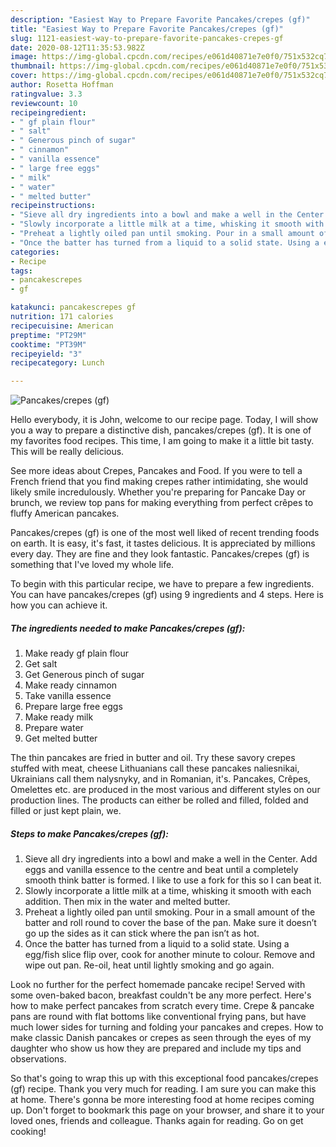 ```yaml
---
description: "Easiest Way to Prepare Favorite Pancakes/crepes (gf)"
title: "Easiest Way to Prepare Favorite Pancakes/crepes (gf)"
slug: 1121-easiest-way-to-prepare-favorite-pancakes-crepes-gf
date: 2020-08-12T11:35:53.982Z
image: https://img-global.cpcdn.com/recipes/e061d40871e7e0f0/751x532cq70/pancakescrepes-gf-recipe-main-photo.jpg
thumbnail: https://img-global.cpcdn.com/recipes/e061d40871e7e0f0/751x532cq70/pancakescrepes-gf-recipe-main-photo.jpg
cover: https://img-global.cpcdn.com/recipes/e061d40871e7e0f0/751x532cq70/pancakescrepes-gf-recipe-main-photo.jpg
author: Rosetta Hoffman
ratingvalue: 3.3
reviewcount: 10
recipeingredient:
- " gf plain flour"
- " salt"
- " Generous pinch of sugar"
- " cinnamon"
- " vanilla essence"
- " large free eggs"
- " milk"
- " water"
- " melted butter"
recipeinstructions:
- "Sieve all dry ingredients into a bowl and make a well in the Center. Add eggs and vanilla essence to the centre and beat until a completely smooth think batter is formed. I like to use a fork for this so I can beat it."
- "Slowly incorporate a little milk at a time, whisking it smooth with each addition. Then mix in the water and melted butter."
- "Preheat a lightly oiled pan until smoking. Pour in a small amount of the batter and roll round to cover the base of the pan. Make sure it doesn’t go up the sides as it can stick where the pan isn’t as hot."
- "Once the batter has turned from a liquid to a solid state. Using a egg/fish slice flip over, cook for another minute to colour. Remove and wipe out pan. Re-oil, heat until lightly smoking and go again."
categories:
- Recipe
tags:
- pancakescrepes
- gf

katakunci: pancakescrepes gf 
nutrition: 171 calories
recipecuisine: American
preptime: "PT29M"
cooktime: "PT39M"
recipeyield: "3"
recipecategory: Lunch

---
```



![Pancakes/crepes (gf)](https://img-global.cpcdn.com/recipes/e061d40871e7e0f0/751x532cq70/pancakescrepes-gf-recipe-main-photo.jpg)

Hello everybody, it is John, welcome to our recipe page. Today, I will show you a way to prepare a distinctive dish, pancakes/crepes (gf). It is one of my favorites food recipes. This time, I am going to make it a little bit tasty. This will be really delicious.

See more ideas about Crepes, Pancakes and Food. If you were to tell a French friend that you find making crepes rather intimidating, she would likely smile incredulously. Whether you&#39;re preparing for Pancake Day or brunch, we review top pans for making everything from perfect crêpes to fluffy American pancakes.

Pancakes/crepes (gf) is one of the most well liked of recent trending foods on earth. It is easy, it's fast, it tastes delicious. It is appreciated by millions every day. They are fine and they look fantastic. Pancakes/crepes (gf) is something that I've loved my whole life.


To begin with this particular recipe, we have to prepare a few ingredients. You can have pancakes/crepes (gf) using 9 ingredients and 4 steps. Here is how you can achieve it.

<!--inarticleads1-->

##### The ingredients needed to make Pancakes/crepes (gf):

1. Make ready  gf plain flour
1. Get  salt
1. Get  Generous pinch of sugar
1. Make ready  cinnamon
1. Take  vanilla essence
1. Prepare  large free eggs
1. Make ready  milk
1. Prepare  water
1. Get  melted butter


The thin pancakes are fried in butter and oil. Try these savory crepes stuffed with meat, cheese Lithuanians call these pancakes naliesnikai, Ukrainians call them nalysnyky, and in Romanian, it&#39;s. Pancakes, Crêpes, Omelettes etc. are produced in the most various and different styles on our production lines. The products can either be rolled and filled, folded and filled or just kept plain, we. 

<!--inarticleads2-->

##### Steps to make Pancakes/crepes (gf):

1. Sieve all dry ingredients into a bowl and make a well in the Center. Add eggs and vanilla essence to the centre and beat until a completely smooth think batter is formed. I like to use a fork for this so I can beat it.
1. Slowly incorporate a little milk at a time, whisking it smooth with each addition. Then mix in the water and melted butter.
1. Preheat a lightly oiled pan until smoking. Pour in a small amount of the batter and roll round to cover the base of the pan. Make sure it doesn’t go up the sides as it can stick where the pan isn’t as hot.
1. Once the batter has turned from a liquid to a solid state. Using a egg/fish slice flip over, cook for another minute to colour. Remove and wipe out pan. Re-oil, heat until lightly smoking and go again.


Look no further for the perfect homemade pancake recipe! Served with some oven-baked bacon, breakfast couldn&#39;t be any more perfect. Here&#39;s how to make perfect pancakes from scratch every time. Crepe &amp; pancake pans are round with flat bottoms like conventional frying pans, but have much lower sides for turning and folding your pancakes and crepes. How to make classic Danish pancakes or crepes as seen through the eyes of my daughter who show us how they are prepared and include my tips and observations. 

So that's going to wrap this up with this exceptional food pancakes/crepes (gf) recipe. Thank you very much for reading. I am sure you can make this at home. There's gonna be more interesting food at home recipes coming up. Don't forget to bookmark this page on your browser, and share it to your loved ones, friends and colleague. Thanks again for reading. Go on get cooking!

